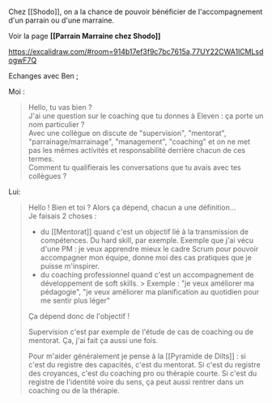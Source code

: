Chez [[Shodo]], on a la chance de pouvoir bénéficier de l'accompagnement d'un parrain ou d'une marraine.

Voir la page **[[Parrain Marraine chez Shodo]]**

https://excalidraw.com/#room=914b17ef3f9c7bc7615a,77UY22CWA1lCMLsdogwF7Q

Echanges avec Ben ;

Moi :  
> Hello, tu vas bien ?  
> J'ai une question sur le coaching que tu donnes à Eleven : ça porte un nom particulier ?  
> Avec une collègue on discute de "supervision", "mentorat", "parrainage/marrainage", "management", "coaching" et on ne met pas les mêmes activités et responsabilité derrière chacun de ces termes.  
> Comment tu qualifierais les conversations que tu avais avec tes collègues ?  
  
Lui:  

> Hello ! Bien et toi ? Alors ça dépend, chacun a une définition...  
> Je faisais 2 choses :
> 
> - du [[Mentorat]] quand c'est un objectif lié à la transmission de compétences. Du hard skill, par exemple. Exemple que j'ai vécu d'une PM : je veux apprendre mieux le cadre Scrum pour pouvoir accompagner mon équipe, donne moi des cas pratiques que je puisse m'inspirer. 
> - du coaching professionnel quand c'est un accompagnement de développement de soft skills. > Exemple : "je veux améliorer ma pédagogie", "je veux améliorer ma planification au quotidien pour me sentir plus léger"
>    
> Ça dépend donc de l'objectif !
> 
> Supervision c'est par exemple de l'étude de cas de coaching ou de mentorat. Ça, j'ai fait ça aussi une fois.
>
> Pour m'aider généralement je pense à la [[Pyramide de Dilts]] : si c'est du registre des capacités, c'est du mentorat. Si c'est du registre des croyances, c'est du coaching pro ou thérapie courte. Si c'est du registre de l'identité voire du sens, ça peut aussi rentrer dans un coaching ou de la thérapie.